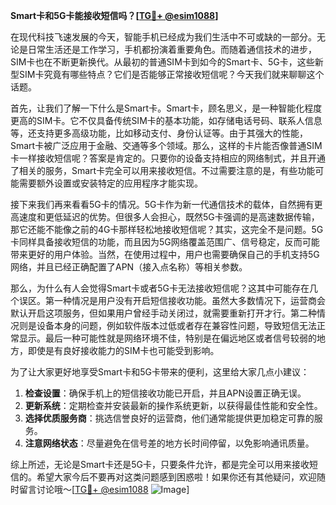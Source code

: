 **Smart卡和5G卡能接收短信吗？[[TG💪+ @esim1088](https://t.me/s/esim1088)]**

在现代科技飞速发展的今天，智能手机已经成为我们生活中不可或缺的一部分。无论是日常生活还是工作学习，手机都扮演着重要角色。而随着通信技术的进步，SIM卡也在不断更新换代。从最初的普通SIM卡到如今的Smart卡、5G卡，这些新型SIM卡究竟有哪些特点？它们是否能够正常接收短信呢？今天我们就来聊聊这个话题。

首先，让我们了解一下什么是Smart卡。Smart卡，顾名思义，是一种智能化程度更高的SIM卡。它不仅具备传统SIM卡的基本功能，如存储电话号码、联系人信息等，还支持更多高级功能，比如移动支付、身份认证等。由于其强大的性能，Smart卡被广泛应用于金融、交通等多个领域。那么，这样的卡片能否像普通SIM卡一样接收短信呢？答案是肯定的。只要你的设备支持相应的网络制式，并且开通了相关的服务，Smart卡完全可以用来接收短信。不过需要注意的是，有些功能可能需要额外设置或安装特定的应用程序才能实现。

接下来我们再来看看5G卡的情况。5G卡作为新一代通信技术的载体，自然拥有更高速度和更低延迟的优势。但很多人会担心，既然5G卡强调的是高速数据传输，那它还能不能像之前的4G卡那样轻松地接收短信呢？其实，这完全不是问题。5G卡同样具备接收短信的功能，而且因为5G网络覆盖范围广、信号稳定，反而可能带来更好的用户体验。当然，在使用过程中，用户也需要确保自己的手机支持5G网络，并且已经正确配置了APN（接入点名称）等相关参数。

那么，为什么有人会觉得Smart卡或者5G卡无法接收短信呢？这其中可能存在几个误区。第一种情况是用户没有开启短信接收功能。虽然大多数情况下，运营商会默认开启这项服务，但如果用户曾经手动关闭过，就需要重新打开才行。第二种情况则是设备本身的问题，例如软件版本过低或者存在兼容性问题，导致短信无法正常显示。最后一种可能性就是网络环境不佳，特别是在偏远地区或者信号较弱的地方，即使是有良好接收能力的SIM卡也可能受到影响。

为了让大家更好地享受Smart卡和5G卡带来的便利，这里给大家几点小建议：

1. **检查设置**：确保手机上的短信接收功能已开启，并且APN设置正确无误。
2. **更新系统**：定期检查并安装最新的操作系统更新，以获得最佳性能和安全性。
3. **选择优质服务商**：挑选信誉良好的运营商，他们通常能提供更加稳定可靠的服务。
4. **注意网络状态**：尽量避免在信号差的地方长时间停留，以免影响通讯质量。

综上所述，无论是Smart卡还是5G卡，只要条件允许，都是完全可以用来接收短信的。希望大家今后不要再对这类问题感到困惑啦！如果你还有其他疑问，欢迎随时留言讨论哦～[[TG💪+ @esim1088](https://t.me/s/esim1088) ![Image](https://i.postimg.cc/4NQfJmqS/Snipaste-2025-05-13-00-14-12.png)]